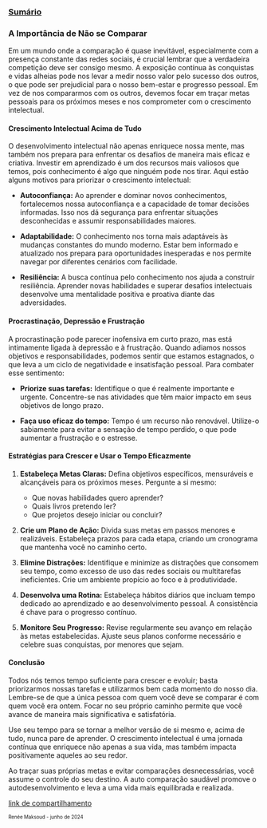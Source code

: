 ### [Sumário](<https://maksoud.github.io/Sumário>)

### A Importância de Não se Comparar

Em um mundo onde a comparação é quase inevitável, especialmente com a presença constante das redes sociais, é crucial lembrar que a verdadeira competição deve ser consigo mesmo. A exposição contínua às conquistas e vidas alheias pode nos levar a medir nosso valor pelo sucesso dos outros, o que pode ser prejudicial para o nosso bem-estar e progresso pessoal. Em vez de nos compararmos com os outros, devemos focar em traçar metas pessoais para os próximos meses e nos comprometer com o crescimento intelectual.

#### Crescimento Intelectual Acima de Tudo

O desenvolvimento intelectual não apenas enriquece nossa mente, mas também nos prepara para enfrentar os desafios de maneira mais eficaz e criativa. Investir em aprendizado é um dos recursos mais valiosos que temos, pois conhecimento é algo que ninguém pode nos tirar. Aqui estão alguns motivos para priorizar o crescimento intelectual:

- **Autoconfiança:** Ao aprender e dominar novos conhecimentos, fortalecemos nossa autoconfiança e a capacidade de tomar decisões informadas. Isso nos dá segurança para enfrentar situações desconhecidas e assumir responsabilidades maiores.

- **Adaptabilidade:** O conhecimento nos torna mais adaptáveis às mudanças constantes do mundo moderno. Estar bem informado e atualizado nos prepara para oportunidades inesperadas e nos permite navegar por diferentes cenários com facilidade.

- **Resiliência:** A busca contínua pelo conhecimento nos ajuda a construir resiliência. Aprender novas habilidades e superar desafios intelectuais desenvolve uma mentalidade positiva e proativa diante das adversidades.

#### Procrastinação, Depressão e Frustração

A procrastinação pode parecer inofensiva em curto prazo, mas está intimamente ligada à depressão e à frustração. Quando adiamos nossos objetivos e responsabilidades, podemos sentir que estamos estagnados, o que leva a um ciclo de negatividade e insatisfação pessoal. Para combater esse sentimento:

- **Priorize suas tarefas:** Identifique o que é realmente importante e urgente. Concentre-se nas atividades que têm maior impacto em seus objetivos de longo prazo.

- **Faça uso eficaz do tempo:** Tempo é um recurso não renovável. Utilize-o sabiamente para evitar a sensação de tempo perdido, o que pode aumentar a frustração e o estresse.

#### Estratégias para Crescer e Usar o Tempo Eficazmente

1. **Estabeleça Metas Claras:** Defina objetivos específicos, mensuráveis e alcançáveis para os próximos meses. Pergunte a si mesmo:
    - Que novas habilidades quero aprender?
    - Quais livros pretendo ler?
    - Que projetos desejo iniciar ou concluir?

2. **Crie um Plano de Ação:** Divida suas metas em passos menores e realizáveis. Estabeleça prazos para cada etapa, criando um cronograma que mantenha você no caminho certo.

3. **Elimine Distrações:** Identifique e minimize as distrações que consomem seu tempo, como excesso de uso das redes sociais ou multitarefas ineficientes. Crie um ambiente propício ao foco e à produtividade.

4. **Desenvolva uma Rotina:** Estabeleça hábitos diários que incluam tempo dedicado ao aprendizado e ao desenvolvimento pessoal. A consistência é chave para o progresso contínuo.

5. **Monitore Seu Progresso:** Revise regularmente seu avanço em relação às metas estabelecidas. Ajuste seus planos conforme necessário e celebre suas conquistas, por menores que sejam.

#### Conclusão

Todos nós temos tempo suficiente para crescer e evoluir; basta priorizarmos nossas tarefas e utilizarmos bem cada momento do nosso dia. Lembre-se de que a única pessoa com quem você deve se comparar é com quem você era ontem. Focar no seu próprio caminho permite que você avance de maneira mais significativa e satisfatória.

Use seu tempo para se tornar a melhor versão de si mesmo e, acima de tudo, nunca pare de aprender. O crescimento intelectual é uma jornada contínua que enriquece não apenas a sua vida, mas também impacta positivamente aqueles ao seu redor.

Ao traçar suas próprias metas e evitar comparações desnecessárias, você assume o controle do seu destino. A auto comparação saudável promove o autodesenvolvimento e leva a uma vida mais equilibrada e realizada.

[link de compartilhamento](<https://maksoud.github.io/Mente%20e%20Estudos/A%20importância%20de%20não%20se%20comparar>)

<sup><sub>
Renée Maksoud - junho de 2024
</sub></sup>